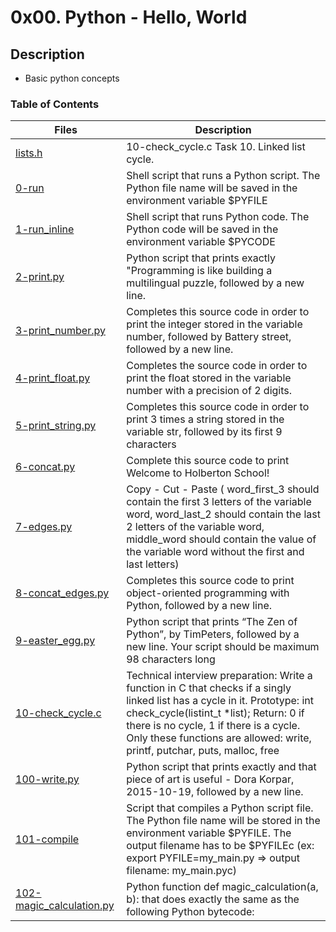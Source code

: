# 0x00. Python - Hello, World

## Description
* Basic python concepts

### Table of Contents
Files |  Description
---------- | ----------------
[lists.h](./lists.h) | 10-check_cycle.c Task 10. Linked list cycle.
[0-run](./0-run)	| Shell script that runs a Python script. The Python file name will be saved in the environment variable $PYFILE
[1-run_inline](./1-run_inline)	| Shell script that runs Python code. The Python code will be saved in the environment variable $PYCODE
[2-print.py](./2-print.py)	| Python script that prints exactly "Programming is like building a multilingual puzzle, followed by a new line.
[3-print_number.py](./3-print_number.py) | Completes this source code in order to print the integer stored in the variable number, followed by Battery street, followed by a new line.
[4-print_float.py](./4-print_float.py) |	Completes the source code in order to print the float stored in the variable number with a precision of 2 digits.
[5-print_string.py](./5-print_string.py)|	Completes this source code in order to print 3 times a string stored in the variable str, followed by its first 9 characters
[6-concat.py](./6-concat.py)	| Complete this source code to print Welcome to Holberton School!
[7-edges.py](./7-edges.py) | Copy - Cut - Paste ( word_first_3 should contain the first 3 letters of the variable word, word_last_2 should contain the last 2 letters of the variable word, middle_word should contain the value of the variable word without the first and last letters)
[8-concat_edges.py](./8-concat_edges.py)	| Completes this source code to print object-oriented programming with Python, followed by a new line.
[9-easter_egg.py](./9-easter_egg.py) |	Python script that prints “The Zen of Python”, by TimPeters, followed by a new line. Your script should be maximum 98 characters long
[10-check_cycle.c](./10-check_cycle.c)	| Technical interview preparation: Write a function in C that checks if a singly linked list has a cycle in it. Prototype: int check_cycle(listint_t *list); Return: 0 if there is no cycle, 1 if there is a cycle. Only these functions are allowed: write, printf, putchar, puts, malloc, free
[100-write.py](./100-write.py) |	Python script that prints exactly and that piece of art is useful - Dora Korpar, 2015-10-19, followed by a new line.
[101-compile](./101-compile) |	Script that compiles a Python script file. The Python file name will be stored in the environment variable $PYFILE. The output filename has to be $PYFILEc (ex: export PYFILE=my_main.py => output filename: my_main.pyc)
[102-magic_calculation.py](./102-magic_calculation.py) |	Python function def magic_calculation(a, b): that does exactly the same as the following Python bytecode:
